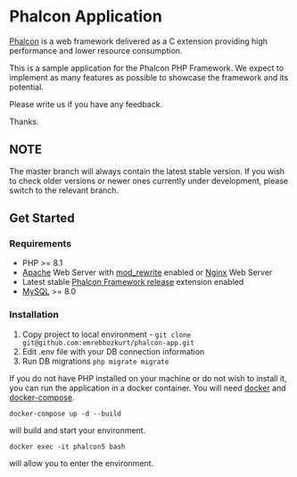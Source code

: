 # Phalcon Application

[Phalcon][1] is a web framework delivered as a C extension providing high
performance and lower resource consumption.

This is a sample application for the Phalcon PHP Framework. We expect to
implement as many features as possible to showcase the framework and its
potential.

Please write us if you have any feedback.

Thanks.

## NOTE

The master branch will always contain the latest stable version. If you wish
to check older versions or newer ones currently under development, please
switch to the relevant branch.

## Get Started

### Requirements

* PHP >= 8.1
* [Apache][2] Web Server with [mod_rewrite][3] enabled or [Nginx][4] Web Server
* Latest stable [Phalcon Framework release][5] extension enabled
* [MySQL][6] >= 8.0

### Installation

1. Copy project to local environment - `git clone git@github.com:emrebbozkurt/phalcon-app.git`
2. Edit .env file with your DB connection information
3. Run DB migrations `php migrate migrate`

If you do not have PHP installed on your machine or do not wish to install it, you 
can run the application in a docker container. You will need [docker][9] and [docker-compose][10].

```shell
docker-compose up -d --build 
```

will build and start your environment.

```shell
docker exec -it phalcon5 bash
```

will allow you to enter the environment.

[1]: https://phalcon.io/
[2]: https://httpd.apache.org/
[3]: https://httpd.apache.org/docs/current/mod/mod_rewrite.html
[4]: https://nginx.org/
[5]: https://github.com/phalcon/cphalcon/releases
[6]: https://www.mysql.com/
[7]: https://github.com/phalcon/invo/blob/master/CONTRIBUTING.md
[8]: https://github.com/phalcon/invo/blob/master/docs/LICENSE.md
[9]: https://docs.docker.com/engine/install/
[10]: https://docs.docker.com/compose/install/
